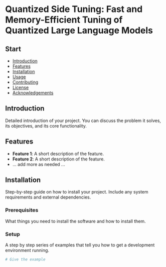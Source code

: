 
# Quantized Side Tuning: Fast and Memory-Efficient Tuning of Quantized Large Language Models

## Start

- [Introduction](#introduction)
- [Features](#features)
- [Installation](#installation)
- [Usage](#usage)
- [Contributing](#contributing)
- [License](#license)
- [Acknowledgements](#acknowledgements)

## Introduction

Detailed introduction of your project. You can discuss the problem it solves, its objectives, and its core functionality.

## Features

- **Feature 1**: A short description of the feature.
- **Feature 2**: A short description of the feature.
- ... add more as needed ...

## Installation

Step-by-step guide on how to install your project. Include any system requirements and external dependencies.

### Prerequisites

What things you need to install the software and how to install them.

### Setup

A step by step series of examples that tell you how to get a development environment running.

```bash
# Give the example
